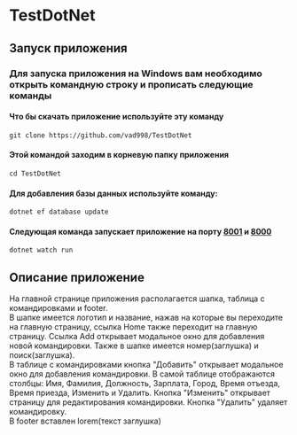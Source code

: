 # TestDotNet

## Запуск приложения
### Для запуска приложения на Windows вам необходимо открыть командную строку и прописать следующие команды
#### Что бы скачать приложение используйте эту команду
```
git clone https://github.com/vad998/TestDotNet
```

#### Этой командой заходим в корневую папку приложения
```
cd TestDotNet
```

#### Для добавления базы данных используйте команду:
```
dotnet ef database update
```

#### Следующая команда запускает приложение на порту [8001](https://localhost:8001) и [8000](http://localhost:8000)
```
dotnet watch run
```

## Описание приложение
На главной странице приложения располагается шапка, таблица с командировками и footer.  
В шапке имеется логотип и название, нажав на которые вы переходите на главную страницу, ссылка Home также переходит на главную страницу. Ссылка Add открывает модальное окно для добавления новой командировки. Также в шапке имеется номер(заглушка) и поиск(заглушка).  
В таблице с командировками кнопка "Добавить" открывает модальное окно для добавления командировки. В самой таблице отображаются столбцы: Имя, Фамилия, Должность, Зарплата, Город, Время отъезда, Время приезда, Изменить и Удалить. Кнопка "Изменить" открывает страницу для редактирования командировки. Кнопка "Удалить" удаляет командировку.  
В footer вставлен lorem(текст заглушка)

